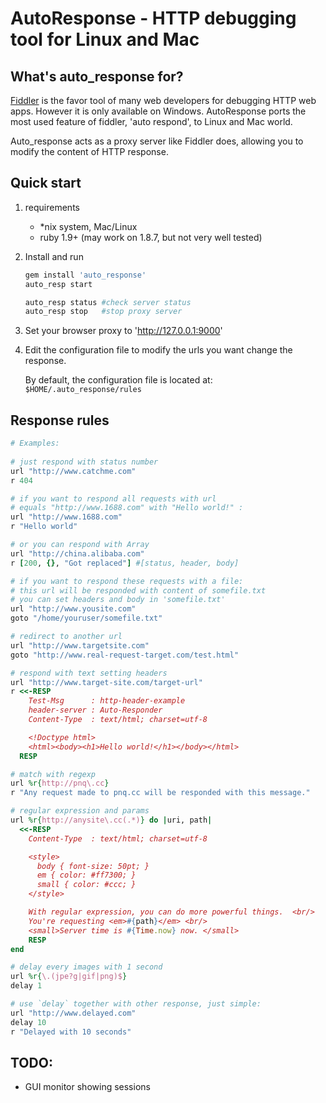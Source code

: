 # AutoResponse - HTTP debugging tool for Linux and Mac

## What's auto_response for?

[Fiddler](http://www.fiddler2.com) is the favor tool of many web developers for debugging HTTP web apps. However it is only available on Windows. AutoResponse ports the most used feature of fiddler, 'auto respond', to Linux and Mac world.

Auto_response acts as a proxy server like Fiddler does, allowing you to modify the content of HTTP response.

## Quick start

1. requirements
    - \*nix system, Mac/Linux
    - ruby 1.9+ (may work on 1.8.7, but not very well tested)

1. Install and run

    ~~~sh
    gem install 'auto_response'
    auto_resp start

    auto_resp status #check server status
    auto_resp stop   #stop proxy server
    ~~~

2. Set your browser proxy to 'http://127.0.0.1:9000'
3. Edit the configuration file to modify the urls you want change the response.

    By default, the configuration file is located at:
    `$HOME/.auto_response/rules`

## Response rules

~~~ruby
# Examples:
 
# just respond with status number
url "http://www.catchme.com"
r 404

# if you want to respond all requests with url 
# equals "http://www.1688.com" with "Hello world!" :
url "http://www.1688.com" 
r "Hello world" 

# or you can respond with Array
url "http://china.alibaba.com"
r [200, {}, "Got replaced"] #[status, header, body]

# if you want to respond these requests with a file:
# this url will be responded with content of somefile.txt
# you can set headers and body in 'somefile.txt'
url "http://www.yousite.com" 
goto "/home/youruser/somefile.txt"

# redirect to another url
url "http://www.targetsite.com" 
goto "http://www.real-request-target.com/test.html"

# respond with text setting headers
url "http://www.target-site.com/target-url"
r <<-RESP
    Test-Msg      : http-header-example
    header-server : Auto-Responder
    Content-Type  : text/html; charset=utf-8

    <!Doctype html>
    <html><body><h1>Hello world!</h1></body></html>
  RESP

# match with regexp
url %r{http://pnq\.cc}
r "Any request made to pnq.cc will be responded with this message."

# regular expression and params
url %r{http://anysite\.cc(.*)} do |uri, path|
  <<-RESP
    Content-Type  : text/html; charset=utf-8

    <style>
      body { font-size: 50pt; }
      em { color: #ff7300; }
      small { color: #ccc; }
    </style>

    With regular expression, you can do more powerful things.  <br/> 
    You're requesting <em>#{path}</em> <br/>
    <small>Server time is #{Time.now} now. </small>
    RESP
end

# delay every images with 1 second
url %r{\.(jpe?g|gif|png)$}
delay 1

# use `delay` together with other response, just simple:
url "http://www.delayed.com"
delay 10
r "Delayed with 10 seconds"
~~~

## TODO:
* GUI monitor showing sessions
